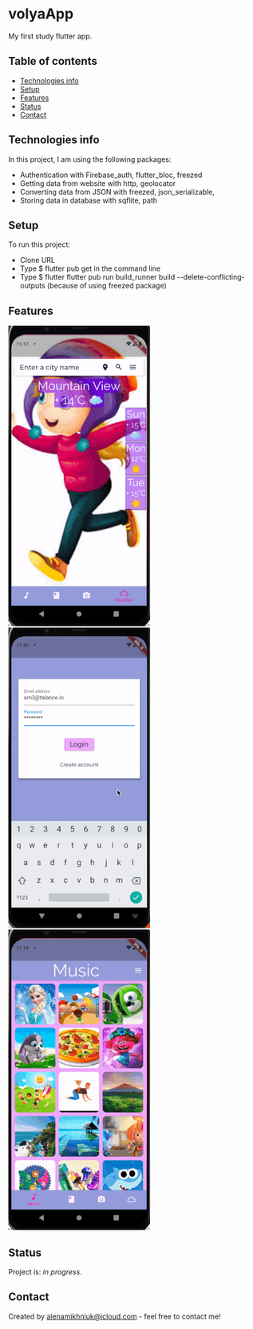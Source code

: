 # volyaApp
My first study flutter app.

## Table of contents
* [Technologies info](#technologies_info)
* [Setup](#setup)
* [Features](#features)
* [Status](#status)
* [Contact](#contact)


## Technologies info
In this project, I am using the following packages:
* Authentication with Firebase_auth, flutter_bloc, freezed
* Getting data from website with http, geolocator
* Converting data from JSON with freezed, json_serializable,
* Storing data in database with sqflite, path

## Setup
To run this project:
* Clone URL
* Type $ flutter pub get in the command line
* Type $ flutter flutter pub run build_runner build --delete-conflicting-outputs (because  of using freezed package)


## Features
 ![weather-screen-gif](https://github.com/LenaMikhniuk/VolyaApp/blob/master/presentation/ezgif.com-resize.gif)   ![login-screen-gif](https://github.com/LenaMikhniuk/VolyaApp/blob/master/presentation/ezgif.com-gif-maker-3.gif)    ![music-screen-gif](https://github.com/LenaMikhniuk/VolyaApp/blob/master/presentation/ezgif.com-gif-maker-2.gif)


## Status
Project is: _in progress_. 


## Contact
Created by alenamikhniuk@icloud.com - feel free to contact me!